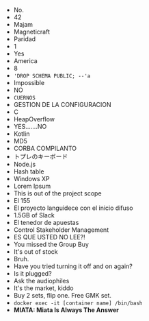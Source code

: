 - No.
- 42
- Majam
- Magneticraft
- Paridad
- 1
- Yes
- America
- 8
- ```'DROP SCHEMA PUBLIC; --'a```
- Impossible
- NO
- `CUERNOS`
- GESTION DE LA CONFIGURACION
- C
- HeapOverflow
- YES.......NO
- Kotlin
- MD5
- CORBA COMPILANTO
- トプレのキーボード
- Node.js
- Hash table
- Windows XP
- Lorem Ipsum
- This is out of the project scope
- El 155
- El proyecto languidece con el inicio difuso
- 1.5GB of Slack
- El tenedor de apuestas
- Control Stakeholder Management
- ES QUE USTED NO LEE?!
- You missed the Group Buy
- It's out of stock
- Bruh.
- Have you tried turning it off and on again?
- Is it plugged?
- Ask the audiophiles
- It's the market, kiddo
- Buy 2 sets, flip one. Free GMK set.
- ```docker exec -it [container name] /bin/bash```
- **MIATA: Miata Is Always The Answer**
